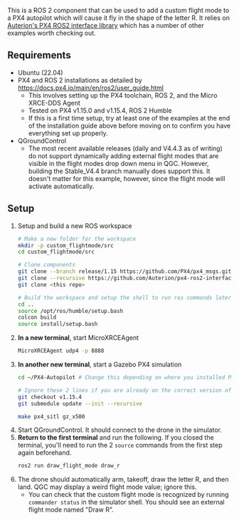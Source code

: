 This is a ROS 2 component that can be used to add a custom flight mode to a PX4 autopilot which will cause it fly in the shape of the letter R. It relies on [Auterion's PX4 ROS2 interface library](https://github.com/Auterion/px4-ros2-interface-lib) which has a number of other examples worth checking out.

## Requirements 
- Ubuntu (22.04)
- PX4 and ROS 2 installations as detailed by https://docs.px4.io/main/en/ros2/user_guide.html 
    - This involves setting up the PX4 toolchain, ROS 2, and the Micro XRCE-DDS Agent 
    - Tested on PX4 v1.15.0 and v1.15.4, ROS 2 Humble
    - If this is a first time setup, try at least one of the examples at the end of the installation guide above before moving on to confirm you have everything set up properly.
- QGroundControl
    - The most recent available releases (daily and V4.4.3 as of writing) do not support dynamically adding external flight modes that are visible in the flight modes drop down menu in QGC. However, building the Stable_V4.4 branch manually does support this. It doesn't matter for this example, however, since the flight mode will activate automatically.

## Setup
1. Setup and build a new ROS workspace
    ```bash
    # Make a new folder for the workspace
    mkdir -p custom_flightmode/src
    cd custom_flightmode/src

    # Clone components
    git clone --branch release/1.15 https://github.com/PX4/px4_msgs.git
    git clone --recursive https://github.com/Auterion/px4-ros2-interface-lib.git
    git clone <this repo>

    # Build the workspace and setup the shell to run ros commands later
    cd ..
    source /opt/ros/humble/setup.bash
    colcon build
    source install/setup.bash
    ```
2. **In a new terminal**, start MicroXRCEAgent
    ```bash
    MicroXRCEAgent udp4 -p 8888
    ```
3. **In another new terminal**, start a Gazebo PX4 simulation
    ```bash
    cd ~/PX4-Autopilot # Change this depending on where you installed PX4
    
    # Ignore these 2 lines if you are already on the correct version of PX4
    git checkout v1.15.4
    git submodule update --init --recursive

    make px4_sitl gz_x500
    ```
4. Start QGroundControl. It should connect to the drone in the simulator.
5. **Return to the first terminal** and run the following. If you closed the terminal, you'll need to run the 2 `source` commands from the first step again beforehand.
    ```bash
    ros2 run draw_flight_mode draw_r
    ```
6. The drone should automatically arm, takeoff, draw the letter R, and then land. QGC may display a weird flight mode value; ignore this.
    - You can check that the custom flight mode is recognized by running `commander status` in the simulator shell. You should see an external flight mode named "Draw R".